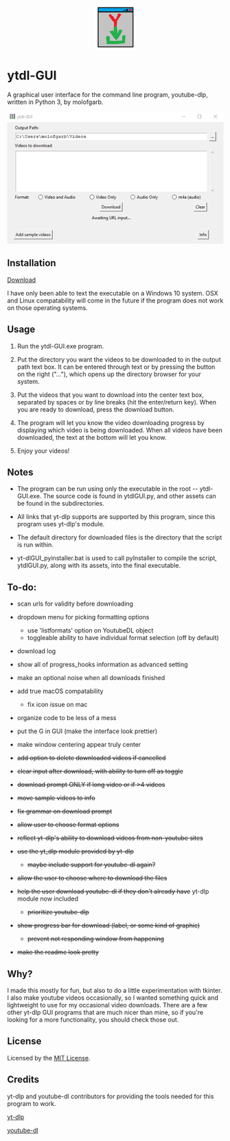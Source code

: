 <div style="text-align: center;"><img src=resources/logo-small.png></div>

# ytdl-GUI 
A graphical user interface for the command line program, youtube-dlp, written in Python 3, by molofgarb.

![ytdl-GUI](.github/banner.png)

## Installation
[Download](https://github.com/molofgarb/ytdl-GUI/releases/download/v0.1-alpha/ytdl-GUI.exe)

I have only been able to text the executable on a Windows 10 system. OSX and Linux compatability will come in the future if the program does not work on those operating systems.

## Usage
1. Run the ytdl-GUI.exe program. 

2. Put the directory you want the videos to be downloaded to in the output path text box. It can be entered through text or by pressing the button on the right ("..."), which opens up the directory browser for your system. 

3. Put the videos that you want to download into the center text box, separated by spaces or by line breaks (hit the enter/return key). When you are ready to download, press the download button. 

4. The program will let you know the video downloading progress by displaying which video is being downloaded. When all videos have been downloaded, the text at the bottom will let you know.

5. Enjoy your videos!

## Notes
- The program can be run using only the executable in the root -- ytdl-GUI.exe. The source code is found in ytdlGUI.py, and other assets can be found in the subdirectories. 

- All links that yt-dlp supports are supported by this
program, since this program uses yt-dlp's module.

- The default directory for downloaded files is the directory that the script is run within.

- yt-dlGUI_pyinstaller.bat is used to call pyInstaller to compile the script, ytdlGUI.py, along with its assets, into the final executable.

## To-do:

- scan urls for validity before downloading

- dropdown menu for picking formatting options
    - use 'listformats' option on YoutubeDL object
    - toggleable ability to have individual format selection (off by default)

- download log

- show all of progress_hooks information as advanced setting

- make an optional noise when all downloads finished

- add true macOS compatability
    - fix icon issue on mac
- organize code to be less of a mess

- put the G in GUI (make the interface look prettier)
- make window centering appear truly center

- ~~add option to delete downloaded videos if cancelled~~
- ~~clear input after download, with ability to turn off as toggle~~
- ~~download prompt ONLY if long video or if >4 videos~~
- ~~move sample videos to info~~
- ~~fix grammar on download prompt~~
- ~~allow user to choose format options~~
- ~~reflect yt-dlp's ability to download videos from non-youtube sites~~
- ~~use the yt_dlp module provided by yt-dlp~~
    - ~~maybe include support for youtube-dl again?~~
- ~~allow the user to choose where to download the files~~
- ~~help the user download youtube-dl if they don't already have~~ yt-dlp module now included
    - ~~prioritize youtube-dlp~~
- ~~show progress bar for download (label, or some kind of graphic)~~
    - ~~prevent not responding window from happening~~
- ~~make the readme look pretty~~


## Why?
I made this mostly for fun, but also to do a little experimentation with tkinter. I also make youtube videos occasionally, so I wanted something quick and lightweight to use for my occasional video downloads. There are a few other yt-dlp GUI programs that are much nicer than mine, so if you're looking for a more functionality, you should check those out. 

## License
Licensed by the [MIT License](https://github.com/molofgarb/ytdl-GUI/blob/main/LICENSE).

## Credits
yt-dlp and youtube-dl contributors for providing the tools needed for this program to work.

[yt-dlp](https://github.com/yt-dlp/yt-dlp)

[youtube-dl](https://github.com/ytdl-org/youtube-dl)
